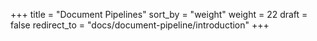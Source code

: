 +++
title = "Document Pipelines"
sort_by = "weight"
weight = 22
draft = false
redirect_to = "docs/document-pipeline/introduction"
+++
